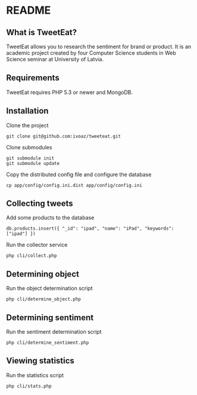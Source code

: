 README
======

What is TweetEat?
-----------------

TweetEat allows you to research the sentiment for brand or product.
It is an academic project created by four Computer Science students in
Web Science seminar at University of Latvia.


Requirements
------------

TweetEat requires PHP 5.3 or newer and MongoDB.


Installation
------------

Clone the project

    git clone git@github.com:ivoaz/tweeteat.git

Clone submodules

    git submodule init
    git submodule update

Copy the distributed config file and configure the database

    cp app/config/config.ini.dist app/config/config.ini


Collecting tweets
-----------------

Add some products to the database

    db.products.insert({ "_id": "ipad", "name": "iPad", "keywords": ["ipad"] })

Run the collector service

    php cli/collect.php


Determining object
------------------

Run the object determination script

    php cli/determine_object.php


Determining sentiment
---------------------

Run the sentiment determination script

    php cli/determine_sentiment.php

Viewing statistics
------------------

Run the statistics script

    php cli/stats.php
